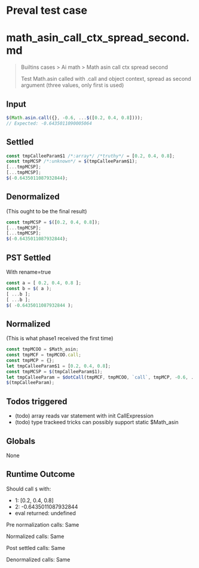 # Preval test case

# math_asin_call_ctx_spread_second.md

> Builtins cases > Ai math > Math asin call ctx spread second
>
> Test Math.asin called with .call and object context, spread as second argument (three values, only first is used)

## Input

`````js filename=intro
$(Math.asin.call({}, -0.6, ...$([0.2, 0.4, 0.8])));
// Expected: -0.6435011090005064
`````


## Settled


`````js filename=intro
const tmpCalleeParam$1 /*:array*/ /*truthy*/ = [0.2, 0.4, 0.8];
const tmpMCSP /*:unknown*/ = $(tmpCalleeParam$1);
[...tmpMCSP];
[...tmpMCSP];
$(-0.6435011087932844);
`````


## Denormalized
(This ought to be the final result)

`````js filename=intro
const tmpMCSP = $([0.2, 0.4, 0.8]);
[...tmpMCSP];
[...tmpMCSP];
$(-0.6435011087932844);
`````


## PST Settled
With rename=true

`````js filename=intro
const a = [ 0.2, 0.4, 0.8 ];
const b = $( a );
[ ...b ];
[ ...b ];
$( -0.6435011087932844 );
`````


## Normalized
(This is what phase1 received the first time)

`````js filename=intro
const tmpMCOO = $Math_asin;
const tmpMCF = tmpMCOO.call;
const tmpMCP = {};
let tmpCalleeParam$1 = [0.2, 0.4, 0.8];
const tmpMCSP = $(tmpCalleeParam$1);
let tmpCalleeParam = $dotCall(tmpMCF, tmpMCOO, `call`, tmpMCP, -0.6, ...tmpMCSP);
$(tmpCalleeParam);
`````


## Todos triggered


- (todo) array reads var statement with init CallExpression
- (todo) type trackeed tricks can possibly support static $Math_asin


## Globals


None


## Runtime Outcome


Should call `$` with:
 - 1: [0.2, 0.4, 0.8]
 - 2: -0.6435011087932844
 - eval returned: undefined

Pre normalization calls: Same

Normalized calls: Same

Post settled calls: Same

Denormalized calls: Same
